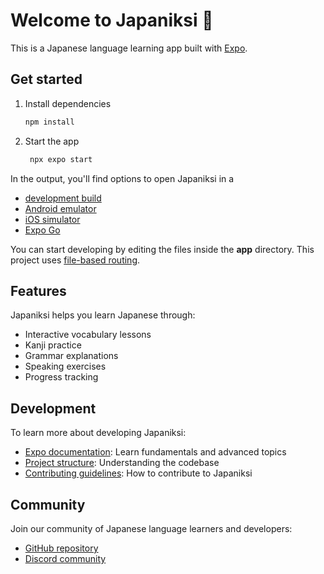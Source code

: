 # Welcome to Japaniksi 👋

This is a Japanese language learning app built with [Expo](https://expo.dev).

## Get started

1. Install dependencies

   ```bash
   npm install
   ```

2. Start the app

   ```bash
    npx expo start
   ```

In the output, you'll find options to open Japaniksi in a

- [development build](https://docs.expo.dev/develop/development-builds/introduction/)
- [Android emulator](https://docs.expo.dev/workflow/android-studio-emulator/)
- [iOS simulator](https://docs.expo.dev/workflow/ios-simulator/)
- [Expo Go](https://expo.dev/go)

You can start developing by editing the files inside the **app** directory. This project uses [file-based routing](https://docs.expo.dev/router/introduction).

## Features

Japaniksi helps you learn Japanese through:

- Interactive vocabulary lessons
- Kanji practice
- Grammar explanations
- Speaking exercises
- Progress tracking

## Development

To learn more about developing Japaniksi:

- [Expo documentation](https://docs.expo.dev/): Learn fundamentals and advanced topics
- [Project structure](./docs/structure.md): Understanding the codebase
- [Contributing guidelines](./CONTRIBUTING.md): How to contribute to Japaniksi

## Community

Join our community of Japanese language learners and developers:

- [GitHub repository](https://github.com/yourusername/japaniksi)
- [Discord community](https://discord.gg/japaniksi)
